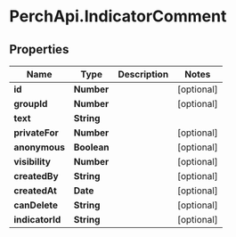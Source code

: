 # PerchApi.IndicatorComment

## Properties
Name | Type | Description | Notes
------------ | ------------- | ------------- | -------------
**id** | **Number** |  | [optional] 
**groupId** | **Number** |  | [optional] 
**text** | **String** |  | 
**privateFor** | **Number** |  | [optional] 
**anonymous** | **Boolean** |  | [optional] 
**visibility** | **Number** |  | [optional] 
**createdBy** | **String** |  | [optional] 
**createdAt** | **Date** |  | [optional] 
**canDelete** | **String** |  | [optional] 
**indicatorId** | **String** |  | [optional] 


